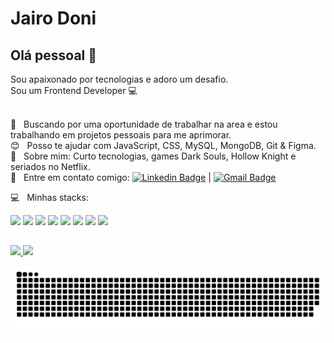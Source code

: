 # Jairo Doni

## Olá pessoal 👋
Sou apaixonado por tecnologias e adoro um desafio.<br/>
Sou um Frontend Developer :computer:

 <br/> 🤔 &nbsp; Buscando por uma oportunidade de trabalhar na area e estou trabalhando em projetos pessoais para me aprimorar.
 <br/> :blush: &nbsp; Posso te ajudar com JavaScript, CSS, MySQL, MongoDB, Git & Figma.
 <br/> 💬  &nbsp; Sobre mim: Curto tecnologias, games Dark Souls, Hollow Knight e seriados no Netflix.
 <br/> :email: &nbsp; Entre em contato comigo: [![Linkedin Badge](https://img.shields.io/badge/-JairoDoni-blue?style=flat-square&logo=Linkedin&logoColor=white&link=https://www.linkedin.com/in/jairodoni/)](https://www.linkedin.com/in/jairodoni/) 
 | 
 [![Gmail Badge](https://img.shields.io/badge/-jairo.doni97@gmail.com-c14438?style=flat-square&logo=Gmail&logoColor=white&link=mailto:jairo.doni97@gmail.com)](mailto:jairo.doni97@gmail.com)
 
:computer: &nbsp; Minhas stacks: 
<div style="display: inline_block">
  <code><img height="20" src="https://img.shields.io/badge/-JavaScript-black?style=flat&logo=javascript"></code>
  <code><img height="20" src="https://img.shields.io/badge/-TypeScript-007ACC?style=flat&logo=typescript"></code>
  <code><img height="20" src="https://img.shields.io/badge/-React-black?style=flat&logo=react"></code>
  <code><img height="20" src="https://camo.githubusercontent.com/483be43ad78324ee7065df7061ddf6896a29e2db/68747470733a2f2f696d672e736869656c64732e696f2f62616467652f72656163745f6e61746976652532302d2532333230323332612e7376673f267374796c653d666f722d7468652d6261646765266c6f676f3d7265616374266c6f676f436f6c6f723d253233363144414642"></code>
 <code><img height="20" src="https://img.shields.io/badge/-Nodejs-black?style=flat&logo=Node.js"></code>
 <code><img height="20" src="https://img.shields.io/badge/-HTML5-E34F26?style=flat&logo=html5&logoColor=white"></code>
  <code><img height="20" src="https://img.shields.io/badge/-CSS3-1572B6?style=flat&logoColor=white"></code>
  <code><img height="20" src="https://img.shields.io/badge/-MySQL-black?style=flat"></code>
  
</div>

##

 <div>
   <a href="https://www.linkedin.com/in/jairodoni/">
   <img height="175em" src="https://github-readme-stats.vercel.app/api?username=jairodoni&theme=nightowl&show_icons=true&locale=pt-br&hide=issues"/>
   <img height="175em"  src="https://github-readme-stats.vercel.app/api/top-langs/?username=jairodoni&layout=compact&langs_count=7&theme=nightowl&locale=pt-br"/>
</div>
 
![Snake animation](https://github.com/jairodoni/jairodoni/blob/output/github-contribution-grid-snake.svg)
 

 <!-- <br/> :computer: &nbsp; Minha stack: ReactJS, Node.js, React Native & CSS. --> 
 <!-- ![Anurag's GitHub stats](https://github-readme-stats.vercel.app/api?username=jairodoni&theme=nightowl&show_icons=true&locale=pt-br&hide=issues)-->
 
